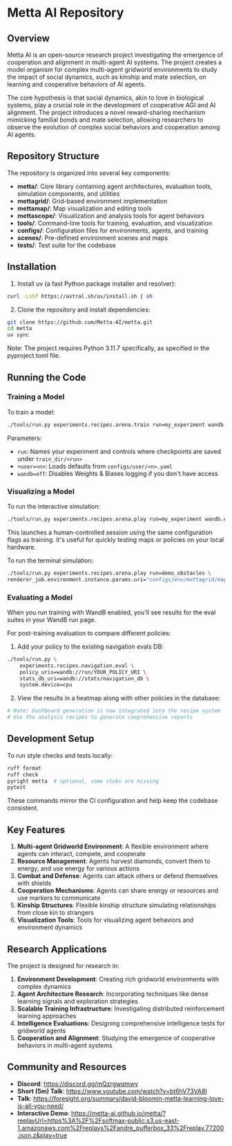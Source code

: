# Metta AI Repository

## Overview

Metta AI is an open-source research project investigating the emergence of cooperation and alignment in multi-agent AI
systems. The project creates a model organism for complex multi-agent gridworld environments to study the impact of
social dynamics, such as kinship and mate selection, on learning and cooperative behaviors of AI agents.

The core hypothesis is that social dynamics, akin to love in biological systems, play a crucial role in the development
of cooperative AGI and AI alignment. The project introduces a novel reward-sharing mechanism mimicking familial bonds
and mate selection, allowing researchers to observe the evolution of complex social behaviors and cooperation among AI
agents.

## Repository Structure

The repository is organized into several key components:

- **metta/**: Core library containing agent architectures, evaluation tools, simulation components, and utilities
- **mettagrid/**: Grid-based environment implementation
- **mettamap/**: Map visualization and editing tools
- **mettascope/**: Visualization and analysis tools for agent behaviors
- **tools/**: Command-line tools for training, evaluation, and visualization
- **configs/**: Configuration files for environments, agents, and training
- **scenes/**: Pre-defined environment scenes and maps
- **tests/**: Test suite for the codebase

## Installation

1. Install uv (a fast Python package installer and resolver):

```bash
curl -LsSf https://astral.sh/uv/install.sh | sh
```

2. Clone the repository and install dependencies:

```bash
git clone https://github.com/Metta-AI/metta.git
cd metta
uv sync
```

Note: The project requires Python 3.11.7 specifically, as specified in the pyproject.toml file.

## Running the Code

### Training a Model

To train a model:

```bash
./tools/run.py experiments.recipes.arena.train run=my_experiment wandb.enabled=false
```

Parameters:

- `run`: Names your experiment and controls where checkpoints are saved under `train_dir/<run>`
- `+user=<n>`: Loads defaults from `configs/user/<n>.yaml`
- `wandb=off`: Disables Weights & Biases logging if you don't have access

### Visualizing a Model

To run the interactive simulation:

```bash
./tools/run.py experiments.recipes.arena.play run=my_experiment wandb.enabled=false
```

This launches a human-controlled session using the same configuration flags as training. It's useful for quickly testing
maps or policies on your local hardware.

To run the terminal simulation:

```bash
./tools/run.py experiments.recipes.arena.play run=demo_obstacles \
renderer_job.environment.instance.params.uri="configs/env/mettagrid/maps/debug/simple_obstacles.map"
```

### Evaluating a Model

When you run training with WandB enabled, you'll see results for the eval suites in your WandB run page.

For post-training evaluation to compare different policies:

1. Add your policy to the existing navigation evals DB:

```bash
./tools/run.py \
    experiments.recipes.navigation.eval \
    policy_uris=wandb://run/YOUR_POLICY_URI \
    stats_db_uri=wandb://stats/navigation_db \
    system.device=cpu
```

2. View the results in a heatmap along with other policies in the database:

```bash
# Note: Dashboard generation is now integrated into the recipe system
# Use the analysis recipes to generate comprehensive reports
```

## Development Setup

To run style checks and tests locally:

```bash
ruff format
ruff check
pyright metta  # optional, some stubs are missing
pytest
```

These commands mirror the CI configuration and help keep the codebase consistent.

## Key Features

1. **Multi-agent Gridworld Environment**: A flexible environment where agents can interact, compete, and cooperate
2. **Resource Management**: Agents harvest diamonds, convert them to energy, and use energy for various actions
3. **Combat and Defense**: Agents can attack others or defend themselves with shields
4. **Cooperation Mechanisms**: Agents can share energy or resources and use markers to communicate
5. **Kinship Structures**: Flexible kinship structure simulating relationships from close kin to strangers
6. **Visualization Tools**: Tools for visualizing agent behaviors and environment dynamics

## Research Applications

The project is designed for research in:

1. **Environment Development**: Creating rich gridworld environments with complex dynamics
2. **Agent Architecture Research**: Incorporating techniques like dense learning signals and exploration strategies
3. **Scalable Training Infrastructure**: Investigating distributed reinforcement learning approaches
4. **Intelligence Evaluations**: Designing comprehensive intelligence tests for gridworld agents
5. **Cooperation and Alignment**: Studying the emergence of cooperative behaviors in multi-agent systems

## Community and Resources

- **Discord**: https://discord.gg/mQzrgwqmwy
- **Short (5m) Talk**: https://www.youtube.com/watch?v=bt6hV73VA8I
- **Talk**: https://foresight.org/summary/david-bloomin-metta-learning-love-is-all-you-need/
- **Interactive Demo**:
  https://metta-ai.github.io/metta/?replayUrl=https%3A%2F%2Fsoftmax-public.s3.us-east-1.amazonaws.com%2Freplays%2Fandre_pufferbox_33%2Freplay.77200.json.z&play=true
